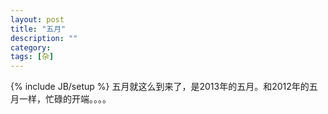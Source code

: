 ```yaml
---
layout: post
title: "五月"
description: ""
category: 
tags: [杂]
---
```

{% include JB/setup %}
 五月就这么到来了，是2013年的五月。和2012年的五月一样，忙碌的开端。。。。